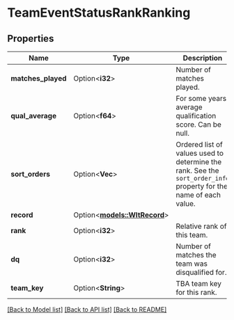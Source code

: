 # TeamEventStatusRankRanking

## Properties

Name | Type | Description | Notes
------------ | ------------- | ------------- | -------------
**matches_played** | Option<**i32**> | Number of matches played. | [optional]
**qual_average** | Option<**f64**> | For some years, average qualification score. Can be null. | [optional]
**sort_orders** | Option<**Vec<f64>**> | Ordered list of values used to determine the rank. See the `sort_order_info` property for the name of each value. | [optional]
**record** | Option<[**models::WltRecord**](WLT_Record.md)> |  | [optional]
**rank** | Option<**i32**> | Relative rank of this team. | [optional]
**dq** | Option<**i32**> | Number of matches the team was disqualified for. | [optional]
**team_key** | Option<**String**> | TBA team key for this rank. | [optional]

[[Back to Model list]](../README.md#documentation-for-models) [[Back to API list]](../README.md#documentation-for-api-endpoints) [[Back to README]](../README.md)



